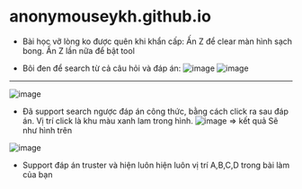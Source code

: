# anonymouseykh.github.io

+ Bài học vỡ lòng ko được quên khi khẩn cấp: Ấn Z để clear màn hình sạch bong. Ấn Z lần nữa để bật tool

+  Bôi đen để search từ cả câu hỏi và đáp án:
![image](https://user-images.githubusercontent.com/88678327/128914147-58f996ec-94e1-44c7-b160-08707d143372.png)
![image](https://user-images.githubusercontent.com/88678327/128914068-905dc9c5-c5f0-46d9-893d-792da3008688.png)

----
![image](https://user-images.githubusercontent.com/88678327/128913448-bac8421a-51d1-48df-b9a6-9ca4a9f6798c.png)
+ Đã support search ngược đáp án công thức, bằng cách click ra sau đáp án. Vị trí click là khu màu xanh lam trong hình.
![image](https://user-images.githubusercontent.com/88678327/128913492-635fbfdb-d6f6-48c7-814d-889b604b3b47.png)
=> kết quả Sẽ như hình trên

![image](https://user-images.githubusercontent.com/88678327/128913590-c78916c7-1337-432d-872c-8dc76312d004.png)
+ Support đáp án truster và hiện luôn hiện luôn vị trí A,B,C,D trong bài làm của bạn

<!--
**anonymouseykh/anonymouseykh** is a ✨ _special_ ✨ repository because its `README.md` (this file) appears on your GitHub profile.

Here are some ideas to get you started:

- 🔭 I’m currently working on ...
- 🌱 I’m currently learning ...
- 👯 I’m looking to collaborate on ...
- 🤔 I’m looking for help with ...
- 💬 Ask me about ...
- 📫 How to reach me: ...
- 😄 Pronouns: ...
- ⚡ Fun fact: ...
-->
